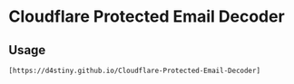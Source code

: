# Cloudflare Protected Email Decoder
## Usage
```
[https://d4stiny.github.io/Cloudflare-Protected-Email-Decoder]
```

[https://d4stiny.github.io/Cloudflare-Protected-Email-Decoder]: https://d4stiny.github.io/Cloudflare-Protected-Email-Decoder
